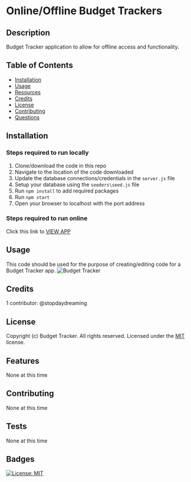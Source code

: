 # Online/Offline Budget Trackers

## Description
Budget Tracker application to allow for offline access and functionality.

## Table of Contents
* [Installation](#installation)
* [Usage](#usage)
* [Resources](#resources)
* [Credits](#credits)
* [License](#license)
* [Contributing](#contributing)
* [Questions](#questions)

## Installation
### Steps required to run locally
1. Clone/download the code in this repo
2. Navigate to the location of the code downloaded
3. Update the database connections/credentials in the `server.js` file
4. Setup your database using the `seeders\seed.js` file
3. Run `npm install` to add required packages
4. Run `npm start` 
5. Open your browser to localhost with the port address
### Steps required to run online
Click this link to [VIEW APP](#)


## Usage 
This code should be used for the purpose of creating/editing code for a Budget Tracker app. 
![Budget Tracker](#)  

## Credits
1 contributor: @stopdaydreaming  

## License
Copyright (c) Budget Tracker. All rights reserved.
Licensed under the [MIT](LICENSE) license.

## Features
None at this time

## Contributing
None at this time

## Tests
None at this time  

## Badges
[![License: MIT](https://img.shields.io/badge/License-MIT-yellow.svg)](https://opensource.org/licenses/MIT)
